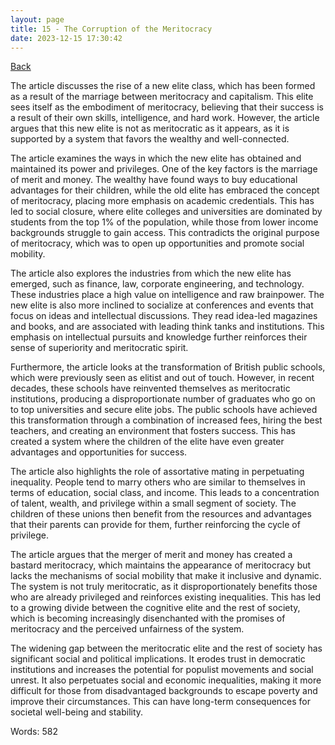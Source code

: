 ```yaml
---
layout: page
title: 15 - The Corruption of the Meritocracy
date: 2023-12-15 17:30:42
---
```


[Back](./)


The article discusses the rise of a new elite class, which has been formed as a result of the marriage between meritocracy and capitalism. This elite sees itself as the embodiment of meritocracy, believing that their success is a result of their own skills, intelligence, and hard work. However, the article argues that this new elite is not as meritocratic as it appears, as it is supported by a system that favors the wealthy and well-connected.

The article examines the ways in which the new elite has obtained and maintained its power and privileges. One of the key factors is the marriage of merit and money. The wealthy have found ways to buy educational advantages for their children, while the old elite has embraced the concept of meritocracy, placing more emphasis on academic credentials. This has led to social closure, where elite colleges and universities are dominated by students from the top 1% of the population, while those from lower income backgrounds struggle to gain access. This contradicts the original purpose of meritocracy, which was to open up opportunities and promote social mobility.

The article also explores the industries from which the new elite has emerged, such as finance, law, corporate engineering, and technology. These industries place a high value on intelligence and raw brainpower. The new elite is also more inclined to socialize at conferences and events that focus on ideas and intellectual discussions. They read idea-led magazines and books, and are associated with leading think tanks and institutions. This emphasis on intellectual pursuits and knowledge further reinforces their sense of superiority and meritocratic spirit.

Furthermore, the article looks at the transformation of British public schools, which were previously seen as elitist and out of touch. However, in recent decades, these schools have reinvented themselves as meritocratic institutions, producing a disproportionate number of graduates who go on to top universities and secure elite jobs. The public schools have achieved this transformation through a combination of increased fees, hiring the best teachers, and creating an environment that fosters success. This has created a system where the children of the elite have even greater advantages and opportunities for success.

The article also highlights the role of assortative mating in perpetuating inequality. People tend to marry others who are similar to themselves in terms of education, social class, and income. This leads to a concentration of talent, wealth, and privilege within a small segment of society. The children of these unions then benefit from the resources and advantages that their parents can provide for them, further reinforcing the cycle of privilege.

The article argues that the merger of merit and money has created a bastard meritocracy, which maintains the appearance of meritocracy but lacks the mechanisms of social mobility that make it inclusive and dynamic. The system is not truly meritocratic, as it disproportionately benefits those who are already privileged and reinforces existing inequalities. This has led to a growing divide between the cognitive elite and the rest of society, which is becoming increasingly disenchanted with the promises of meritocracy and the perceived unfairness of the system.

The widening gap between the meritocratic elite and the rest of society has significant social and political implications. It erodes trust in democratic institutions and increases the potential for populist movements and social unrest. It also perpetuates social and economic inequalities, making it more difficult for those from disadvantaged backgrounds to escape poverty and improve their circumstances. This can have long-term consequences for societal well-being and stability.

Words: 582